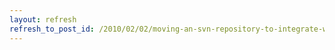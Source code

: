 ```yaml
---
layout: refresh
refresh_to_post_id: /2010/02/02/moving-an-svn-repository-to-integrate-with-trac
---
```

